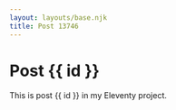```yaml
---
layout: layouts/base.njk
title: Post 13746
---
```


# Post {{ id }}

This is post {{ id }} in my Eleventy project.
